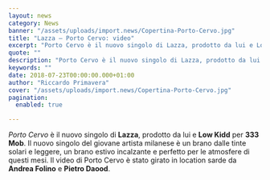 ```yaml
---
layout: news
category: News
banner: "/assets/uploads/import.news/Copertina-Porto-Cervo.jpg"
title: "Lazza – Porto Cervo: video"
excerpt: "Porto Cervo è il nuovo singolo di Lazza, prodotto da lui e Low Kidd per 333 Mob. Il nuovo singolo del giovane artista milanese è un brano dalle tinte solari e leggere, un brano estivo incalzante e perfetto per le atmosfere di questi mesi. Il video di Porto Cervo è stato girato in location sarde [&hellip"
quote: ""
description: "Porto Cervo è il nuovo singolo di Lazza, prodotto da lui e Low Kidd per 333 Mob. Il nuovo singolo del giovane artista milanese è un brano dalle tinte solari e leggere, un brano estivo incalzante e perfetto per le atmosfere di questi mesi. Il video di Porto Cervo è stato girato in location sarde [&hellip"
keywords: ""
date: 2018-07-23T00:00:00.000+01:00
author: "Riccardo Primavera"
cover: "/assets/uploads/import.news/Copertina-Porto-Cervo.jpg"
pagination:
  enabled: true

---
```


_Porto Cervo_ è il nuovo singolo di **Lazza**, prodotto da lui e **Low Kidd** per **333 Mob**. Il nuovo singolo del giovane artista milanese è un brano dalle tinte solari e leggere, un brano estivo incalzante e perfetto per le atmosfere di questi mesi. Il video di Porto Cervo è stato girato in location sarde da **Andrea Folino** e **Pietro Daood**.
